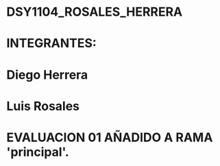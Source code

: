 # DSY1104_ROSALES_HERRERA

# INTEGRANTES:
# Diego Herrera
# Luis Rosales

# EVALUACION 01 AÑADIDO A RAMA 'principal'.
